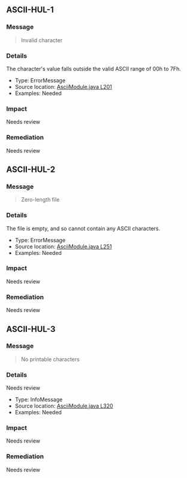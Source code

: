 
## ASCII-HUL-1

### Message
> Invalid character

### Details
The character's value falls outside the valid ASCII range of 00h to 7Fh.

* Type: ErrorMessage
* Source location: [AsciiModule.java L201](https://github.com/openpreserve/jhove/blob/release-1.16/jhove-modules/src/main/java/edu/harvard/hul/ois/jhove/module/AsciiModule.java#L201)
* Examples: Needed

### Impact
Needs review

### Remediation
Needs review


## ASCII-HUL-2

### Message
> Zero-length file

### Details
The file is empty, and so cannot contain any ASCII characters.

* Type: ErrorMessage
* Source location: [AsciiModule.java L251](https://github.com/openpreserve/jhove/blob/release-1.16/jhove-modules/src/main/java/edu/harvard/hul/ois/jhove/module/AsciiModule.java#L251)
* Examples: Needed

### Impact
Needs review

### Remediation
Needs review


## ASCII-HUL-3

### Message
> No printable characters

### Details
Needs review

* Type: InfoMessage
* Source location: [AsciiModule.java L320](https://github.com/openpreserve/jhove/blob/release-1.16/jhove-modules/src/main/java/edu/harvard/hul/ois/jhove/module/AsciiModule.java#L320)
* Examples: Needed

### Impact
Needs review

### Remediation
Needs review

